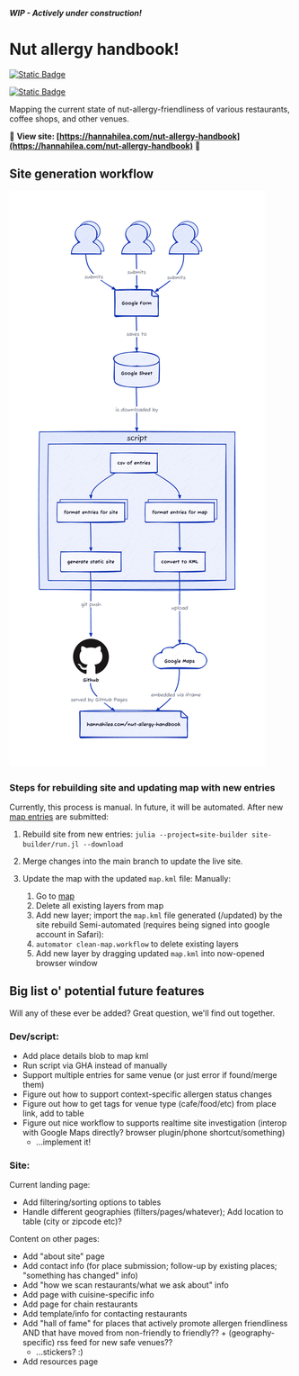 _**WIP - Actively under construction!**_

# Nut allergy handbook! 

[<img alt="Static Badge" src="https://img.shields.io/badge/%F0%9F%AA%B4%20Houseplant%20-x?style=flat&amp;label=Project%20type&amp;color=1E1E1D">](https://www.hannahilea.com/blog/houseplant-programming)

[<img alt="Static Badge" src="https://img.shields.io/badge/%F0%9F%8F%B3%EF%B8%8F%E2%80%8D%F0%9F%8C%88%20Gay%20Agenda%20License%201.0%20%F0%9F%8F%B3%EF%B8%8F%E2%80%8D%E2%9A%A7%EF%B8%8F-x?style=flat&amp;label=License&amp;color=FDF2F8">](./LICENSE.md)


Mapping the current state of nut-allergy-friendliness of various restaurants, coffee shops, and other venues. 

🥳 **View site: [https://hannahilea.com/nut-allergy-handbook](https://hannahilea.com/nut-allergy-handbook)** 🥳

## Site generation workflow

![](./assets/workflow-plot.png)

### Steps for rebuilding site and updating map with new entries

Currently, this process is manual. In future, it will be automated. After new [map entries](https://forms.gle/qx1TQDyGLTcRK7NKA) are submitted:

1. Rebuild site from new entries: `julia --project=site-builder site-builder/run.jl --download`

2. Merge changes into the main branch to update the live site.

2. Update the map with the updated `map.kml` file:
  Manually:
    1. Go to [map](https://www.google.com/maps/d/u/0/edit?mid=1ByVtx0dsYJ8E_suvTlCRM363DHYZ6Io&ll=42.375241545463325%2C-71.11262795632939&z=14)
    2. Delete all existing layers from map
    3. Add new layer; import the `map.kml` file generated (/updated) by the site rebuild
  Semi-automated (requires being signed into google account in Safari):
    1. `automator clean-map.workflow` to delete existing layers
    2. Add new layer by dragging updated `map.kml` into now-opened browser window

## Big list o' potential future features

Will any of these ever be added? Great question, we'll find out together.

### Dev/script:
- Add place details blob to map kml
- Run script via GHA instead of manually
- Support multiple entries for same venue (or just error if found/merge them)
- Figure out how to support context-specific allergen status changes
- Figure out how to get tags for venue type (cafe/food/etc) from place link, add to table
- Figure out nice workflow to supports realtime site investigation (interop with Google Maps directly? browser plugin/phone shortcut/something)
  - ...implement it!

### Site: 

Current landing page:
- Add filtering/sorting options to tables
- Handle different geographies (filters/pages/whatever); Add location to table (city or zipcode etc)?

Content on other pages:
- Add "about site" page
- Add contact info (for place submission; follow-up by existing places; "something has changed" info)
- Add "how we scan restaurants/what we ask about" info
- Add page with cuisine-specific info
- Add page for chain restaurants 
- Add template/info for contacting restaurants
- Add "hall of fame" for places that actively promote allergen friendliness AND that have moved from non-friendly to friendly?? + (geography-specific) rss feed for new safe venues??
  - ...stickers? :) 
- Add resources page
